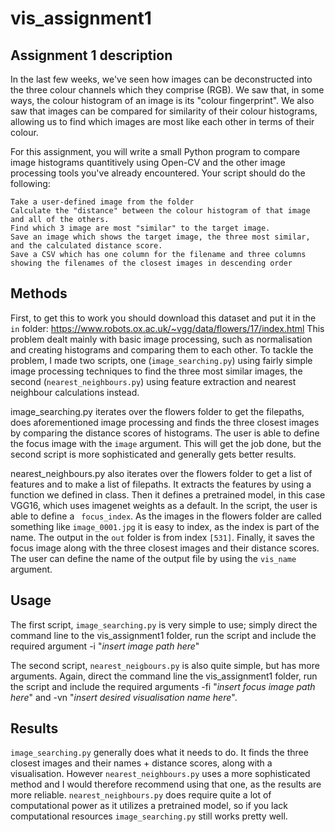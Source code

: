 # vis_assignment1

## Assignment 1 description
In the last few weeks, we've seen how images can be deconstructed into the three colour channels which they comprise (RGB). We saw that, in some ways, the colour histogram of an image is its "colour fingerprint". We also saw that images can be compared for similarity of their colour histograms, allowing us to find which images are most like each other in terms of their colour.

For this assignment, you will write a small Python program to compare image histograms quantitively using Open-CV and the other image processing tools you've already encountered. Your script should do the following:

    Take a user-defined image from the folder
    Calculate the "distance" between the colour histogram of that image and all of the others.
    Find which 3 image are most "similar" to the target image.
    Save an image which shows the target image, the three most similar, and the calculated distance score.
    Save a CSV which has one column for the filename and three columns showing the filenames of the closest images in descending order

## Methods
First, to get this to work you should download this dataset and put it in the ```in``` folder: https://www.robots.ox.ac.uk/~vgg/data/flowers/17/index.html
This problem dealt mainly with basic image processing, such as normalisation and creating histograms and comparing them to each other. To tackle the problem, I made two scripts, one (```image_searching.py```) using fairly simple image processing techniques to find the three most similar images, the second (```nearest_neighbours.py```) using feature extraction and nearest neighbour calculations instead.

image_searching.py iterates over the flowers folder to get the filepaths, does aforementioned image processing and finds the three closest images by comparing the distance scores of histograms. The user is able to define the focus image with the ```image``` argument. This will get the job done, but the second script is more sophisticated and generally gets better results.

nearest_neighbours.py also iterates over the flowers folder to get a list of features and to make a list of filepaths. It extracts the features by using a function we defined in class. Then it defines a pretrained model, in this case VGG16, which uses imagenet weights as a default. In the script, the user is able to define a ``` focus_index```. As the images in the flowers folder are called something like ```image_0001.jpg``` it is easy to index, as the index is part of the name. The output in the ```out``` folder is from index ```[531]```. 
Finally, it saves the focus image along with the three closest images and their distance scores. The user can define the name of the output file by using the ```vis_name``` argument.

## Usage
The first script, ```image_searching.py``` is very simple to use; simply direct the command line to the vis_assignment1 folder, run the script and include the required argument -i "*insert image path here*"

The second script, ```nearest_neigbours.py``` is also quite simple, but has more arguments. Again, direct the command line the vis_assignment1 folder, run the script and include the required arguments -fi "*insert focus image path here*" and -vn "*insert desired visualisation name here*". 

## Results
```image_searching.py``` generally does what it needs to do. It finds the three closest images and their names + distance scores, along with a visualisation. However ```nearest_neighbours.py``` uses a more sophisticated method and I would therefore recommend using that one, as the results are more reliable. ```nearest_neighbours.py``` does require quite a lot of computational power as it utilizes a pretrained model, so if you lack computational resources ```image_searching.py``` still works pretty well.


